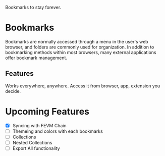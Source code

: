 Bookmarks to stay forever.

# Bookmarks

Bookmarks are normally accessed through a menu in the user's web browser, and folders are commonly used for organization. In addition to bookmarking methods within most browsers, many external applications offer bookmark management.

## Features

Works everywhere, anywhere. Access it from browser, app, extension you decide.

# Upcoming Features

- [x] Syncing with FEVM Chain
- [ ] Themeing and colors with each bookmarks
- [ ] Collections
- [ ] Nested Collections
- [ ] Export All functionality
